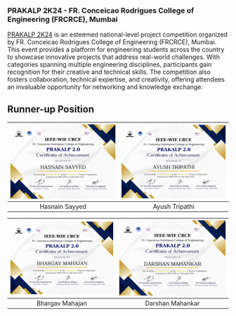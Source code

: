 ### PRAKALP 2K24 - FR. Conceicao Rodrigues College of Engineering (FRCRCE), Mumbai

[PRAKALP 2K24](https://unstop.com/p/prakalp-2k24-fr-conceicao-rodrigues-college-of-engineering-frcrce-mumbai-938443) is an esteemed national-level project competition organized by FR. Conceicao Rodrigues College of Engineering (FRCRCE), Mumbai. This event provides a platform for engineering students across the country to showcase innovative projects that address real-world challenges. With categories spanning multiple engineering disciplines, participants gain recognition for their creative and technical skills. The competition also fosters collaboration, technical expertise, and creativity, offering attendees an invaluable opportunity for networking and knowledge exchange.

## Runner-up Position

| <img src="./files/Hasnain sayyed.png" > | <img src="./files/Ayush.png"> |
| :-------------------------------------: | :---------------------------: |
|             Hasnain Sayyed              |        Ayush Tripathi         |

| <img src="./files/Bhargav.png" > | <img src="./files/Darshan.png"> |
| :------------------------------: | :-----------------------------: |
|         Bhargav Mahajan          |        Darshan Mahankar         |
